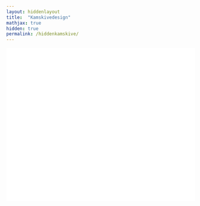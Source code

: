 ```yaml
---
layout: hiddenlayout
title:  "Kamskivedesign"
mathjax: true
hidden: true
permalink: /hiddenkamskive/
---
```





<div style="background-color: #FFFFFF; height: 410px" >
    <script src="https://cdnjs.cloudflare.com/ajax/libs/p5.js/1.1.9/p5.js"></script>
    <script src="https://cdnjs.cloudflare.com/ajax/libs/p5.js/1.1.9/addons/p5.sound.min.js"></script>
    <script src="/assets/p5js/kamskive/sketch.js"></script> 
    <div id="canvasForHTML"></div>
</div>